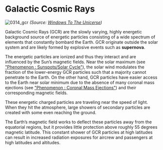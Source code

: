 # Galactic Cosmic Rays

![0314_gcr](./static/0314_gcr.png)
*(Source: [Windows To The Unicerse](https://www.windows2universe.org/))*

Galactic Cosmic Rays (GCR) are the slowly varying, highly energetic background source of energetic particles consisting of a wide spectrum of elements that constantly bombard the Earth. GCR originate outside the solar system and are likely formed by explosive events such as **supernova**.

The energetic particles are ionized and thus they interact and are influenced by the Sun’s magnetic fields. Near the solar maximum (see ["Phenomenon : Sunspots/Solar Cycle"](#/en/section/phenomena/sunspots)), the solar wind modulates the fraction of the lower-energy GCR particles such that a majority cannot penetrate to the Earth. On the other hand, GCR particles have easier access to the Earth near solar minimum due to the absence of many coronal mass ejections (see ["Phenomenon : Coronal Mass Ejections"](#/en/section/phenomena/coronal-mass-ejections)) and their corresponding magnetic fields.

These energetic charged particles are traveling near the speed of light. When they hit the atmosphere, large showers of secondary particles are created with some even reaching the ground. 

The Earth’s magnetic field works to deflect these particles away from the equatorial regions, but it provides little protection above roughly 55 degrees magnetic latitude. This constant shower of GCR particles at high latitudes can result in increased radiation exposures for aircrew and passengers at high latitudes and altitudes.
